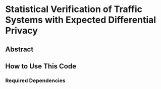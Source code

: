 # Statistical Verification of Traffic Systems with Expected Differential Privacy

## Abstract

## How to Use This Code

### Required Dependencies
